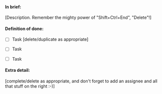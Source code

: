 #### In brief:

[Description. Remember the mighty power of "Shift+Ctrl+End", "Delete"!]


#### Definition of done:

- [ ] Task [delete/duplicate as appropriate]
- [ ] Task
- [ ] Task


#### Extra detail:

[complete/delete as appropriate, and don't forget to add an assignee and all that stuff on the right :-)]

